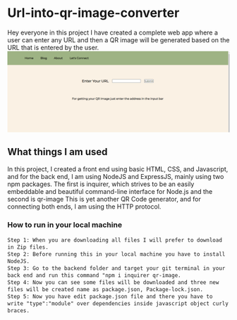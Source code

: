 # Url-into-qr-image-converter

Hey everyone in this project I have created a complete web app where a user can enter any URL and then a QR image will be generated based on the URL that is entered by the user.
![website-look](/front-end/assets/website-look.PNG)

## What things I am used

In this project, I created a front end using basic HTML, CSS, and Javascript, and for the back end, I am using NodeJS and ExpressJS, mainly using two npm packages. The first is inquirer, which strives to be an easily embeddable and beautiful command-line interface for Node.js and the second is qr-image This is yet another QR Code generator, and for connecting both ends, I am using the HTTP protocol.


### How to run in your local machine
```````
Step 1: When you are downloading all files I will prefer to download in Zip files.
Step 2: Before running this in your local machine you have to install NodeJS.
Step 3: Go to the backend folder and target your git terminal in your back end and run this command "npm i inquirer qr-image.
Step 4: Now you can see some files will be downloaded and three new files will be created name as package.json, Package-lock.json.
Step 5: Now you have edit package.json file and there you have to write "type":"module" over dependencies inside javascript object curly braces.
```````